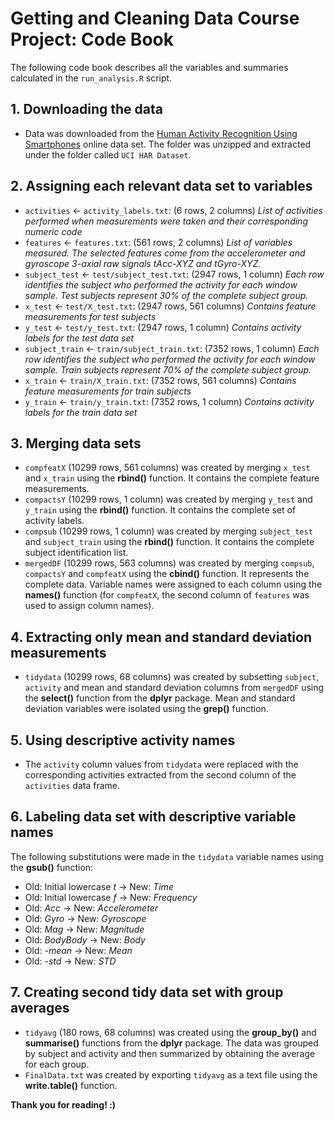 Getting and Cleaning Data Course Project: Code Book
===================================================

The following code book describes all the variables and summaries
calculated in the `run_analysis.R` script.

**1. Downloading the data**
---------------------------

-   Data was downloaded from the [Human Activity Recognition Using
    Smartphones](http://archive.ics.uci.edu/ml/datasets/Human+Activity+Recognition+Using+Smartphones)
    online data set. The folder was unzipped and extracted under the
    folder called `UCI HAR Dataset`.

**2. Assigning each relevant data set to variables**
----------------------------------------------------

-   `activities` &lt;- `activity_labels.txt`: (6 rows, 2 columns) *List
    of activities performed when measurements were taken and their
    corresponding numeric code*
-   `features` &lt;- `features.txt`: (561 rows, 2 columns) *List of
    variables measured. The selected features come from the
    accelerometer and gyroscope 3-axial raw signals tAcc-XYZ and
    tGyro-XYZ.*
-   `subject_test` &lt;- `test/subject_test.txt`: (2947 rows, 1 column)
    *Each row identifies the subject who performed the activity for each
    window sample. Test subjects represent 30% of the complete subject
    group.*
-   `x_test` &lt;- `test/X_test.txt`: (2947 rows, 561 columns) *Contains
    feature measurements for test subjects*
-   `y_test` &lt;- `test/y_test.txt`: (2947 rows, 1 column) *Contains
    activity labels for the test data set*
-   `subject_train` &lt;- `train/subject_train.txt`: (7352 rows, 1
    column) *Each row identifies the subject who performed the activity
    for each window sample. Train subjects represent 70% of the complete
    subject group.*
-   `x_train` &lt;- `train/X_train.txt`: (7352 rows, 561 columns)
    *Contains feature measurements for train subjects*
-   `y_train` &lt;- `train/y_train.txt`: (7352 rows, 1 column) *Contains
    activity labels for the train data set*

**3. Merging data sets**
------------------------

-   `compfeatX` (10299 rows, 561 columns) was created by merging
    `x_test` and `x_train` using the **rbind()** function. It contains
    the complete feature measurements.
-   `compactsY` (10299 rows, 1 column) was created by merging `y_test`
    and `y_train` using the **rbind()** function. It contains the
    complete set of activity labels.
-   `compsub` (10299 rows, 1 column) was created by merging
    `subject_test` and `subject_train` using the **rbind()** function.
    It contains the complete subject identification list.
-   `mergedDF` (10299 rows, 563 columns) was created by merging
    `compsub`, `compactsY` and `compfeatX` using the **cbind()**
    function. It represents the complete data. Variable names were
    assigned to each column using the **names()** function (for
    `compfeatX`, the second column of `features` was used to assign
    column names).

**4. Extracting only mean and standard deviation measurements**
---------------------------------------------------------------

-   `tidydata` (10299 rows, 68 columns) was created by subsetting
    `subject`, `activity` and mean and standard deviation columns from
    `mergedDF` using the **select()** function from the **dplyr**
    package. Mean and standard deviation variables were isolated using
    the **grep()** function.

**5. Using descriptive activity names**
---------------------------------------

-   The `activity` column values from `tidydata` were replaced with the
    corresponding activities extracted from the second column of the
    `activities` data frame.

**6. Labeling data set with descriptive variable names**
--------------------------------------------------------

The following substitutions were made in the `tidydata` variable names
using the **gsub()** function:

-   Old: Initial lowercase *t* -&gt; New: *Time*
-   Old: Initial lowercase *f* -&gt; New: *Frequency*
-   Old: *Acc* -&gt; New: *Accelerometer*
-   Old: *Gyro* -&gt; New: *Gyroscope*
-   Old: *Mag* -&gt; New: *Magnitude*
-   Old: *BodyBody* -&gt; New: *Body*
-   Old: *-mean* -&gt; New: *Mean*
-   Old: *-std* -&gt; New: *STD*

**7. Creating second tidy data set with group averages**
--------------------------------------------------------

-   `tidyavg` (180 rows, 68 columns) was created using the
    **group\_by()** and **summarise()** functions from the **dplyr**
    package. The data was grouped by subject and activity and then
    summarized by obtaining the average for each group.
-   `FinalData.txt` was created by exporting `tidyavg` as a text file
    using the **write.table()** function.

**Thank you for reading! :)**
